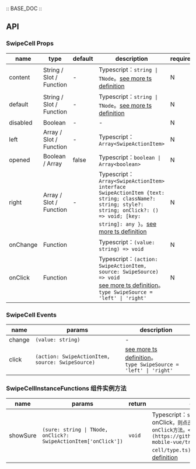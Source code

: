 :: BASE_DOC ::

## API

### SwipeCell Props

name | type | default | description | required
-- | -- | -- | -- | --
content | String / Slot / Function | - | Typescript：`string \| TNode`。[see more ts definition](https://github.com/Tencent/tdesign-mobile-vue/blob/develop/src/common.ts) | N
default | String / Slot / Function | - | Typescript：`string \| TNode`。[see more ts definition](https://github.com/Tencent/tdesign-mobile-vue/blob/develop/src/common.ts) | N
disabled | Boolean | - | \- | N
left | Array / Slot / Function | - | Typescript：`Array<SwipeActionItem>` | N
opened | Boolean / Array | false | Typescript：`boolean \| Array<boolean>` | N
right | Array / Slot / Function | - | Typescript：`Array<SwipeActionItem>` `interface SwipeActionItem {text: string; className?: string; style?: string; onClick?: () => void; [key: string]: any }`。[see more ts definition](https://github.com/Tencent/tdesign-mobile-vue/tree/develop/src/swipe-cell/type.ts) | N
onChange | Function |  | Typescript：`(value: string) => void`<br/> | N
onClick | Function |  | Typescript：`(action: SwipeActionItem, source: SwipeSource) => void`<br/>[see more ts definition](https://github.com/Tencent/tdesign-mobile-vue/tree/develop/src/swipe-cell/type.ts)。<br/>`type SwipeSource = 'left' \| 'right'`<br/> | N

### SwipeCell Events

name | params | description
-- | -- | --
change | `(value: string)` | \-
click | `(action: SwipeActionItem, source: SwipeSource)` | [see more ts definition](https://github.com/Tencent/tdesign-mobile-vue/tree/develop/src/swipe-cell/type.ts)。<br/>`type SwipeSource = 'left' \| 'right'`<br/>

### SwipeCellInstanceFunctions 组件实例方法

name | params | return | description
-- | -- | -- | --
showSure | `(sure: string \| TNode, onClick?: SwipeActionItem['onClick'])` | `void` | Typescript：`string \| TNode；如果设置了 `onClick`，则点击二次确认内容时，会执行此onClick方法。<br />[详细类型定义](https://github.com/Tencent/tdesign-mobile-vue/tree/develop/src/swipe-cell/type.ts)。<br/>`。[see more ts definition](https://github.com/Tencent/tdesign-mobile-vue/blob/develop/src/common.ts)
